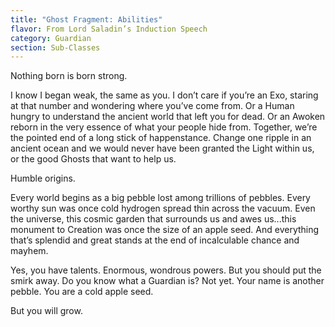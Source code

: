 ```yaml
---
title: "Ghost Fragment: Abilities"
flavor: From Lord Saladin’s Induction Speech
category: Guardian
section: Sub-Classes
---
```


Nothing born is born strong.

I know I began weak, the same as you. I don’t care if you’re an Exo, staring at that number and wondering where you’ve come from. Or a Human hungry to understand the ancient world that left you for dead. Or an Awoken reborn in the very essence of what your people hide from. Together, we’re the pointed end of a long stick of happenstance. Change one ripple in an ancient ocean and we would never have been granted the Light within us, or the good Ghosts that want to help us.

Humble origins.

Every world begins as a big pebble lost among trillions of pebbles. Every worthy sun was once cold hydrogen spread thin across the vacuum. Even the universe, this cosmic garden that surrounds us and awes us...this monument to Creation was once the size of an apple seed. And everything that’s splendid and great stands at the end of incalculable chance and mayhem.

Yes, you have talents. Enormous, wondrous powers. But you should put the smirk away. Do you know what a Guardian is? Not yet. Your name is another pebble. You are a cold apple seed.

But you will grow.
